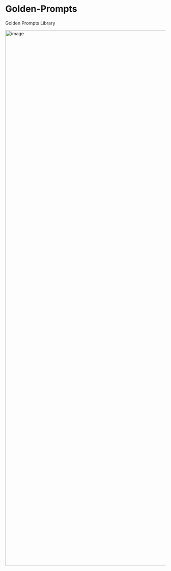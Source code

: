 # Golden-Prompts
Golden Prompts Library

<img width="1680" alt="image" src="https://github.com/user-attachments/assets/6de9c2f8-abd7-4075-80a9-2f7f9dd53473">
